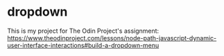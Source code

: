 # dropdown
This is my project for The Odin Project's assignment: https://www.theodinproject.com/lessons/node-path-javascript-dynamic-user-interface-interactions#build-a-dropdown-menu